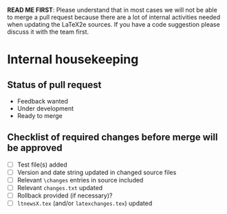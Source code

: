 **READ ME FIRST**: Please understand that in most cases we will not be able to merge a pull request because there are a lot of internal activities needed when updating the LaTeX2e sources. If you have a code suggestion please discuss it with the team first.

# Internal housekeeping

## Status of pull request

<!--- You might be creating this pull request hoping for feedback or intentionally half-way though the development process. Delete lines as needed. -->

- Feedback wanted 
- Under development
- Ready to merge

## Checklist of required changes before merge will be approved
- [ ] Test file(s) added
- [ ] Version and date string updated in changed source files
- [ ] Relevant `\changes` entries in source included
- [ ] Relevant `changes.txt` updated
- [ ] Rollback provided (if necessary)?
- [ ] `ltnewsX.tex` (and/or `latexchanges.tex`) updated
